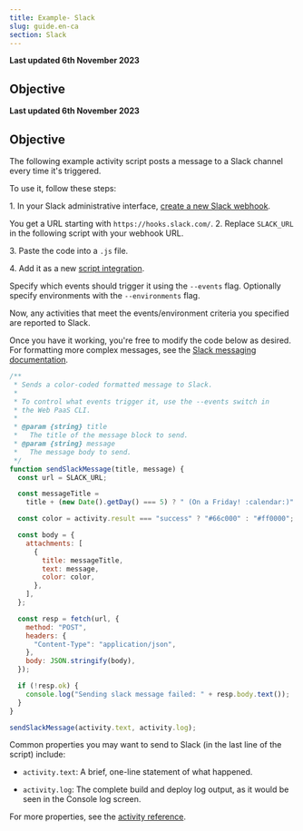 ```yaml
---
title: Example- Slack
slug: guide.en-ca
section: Slack
---
```


**Last updated 6th November 2023**



## Objective  

**Last updated 6th November 2023**



## Objective  

The following example activity script posts a message to a Slack channel every time it's triggered.

To use it, follow these steps:

1\. In your Slack administrative interface, [create a new Slack webhook](https://api.slack.com/messaging/webhooks).

   You get a URL starting with `https://hooks.slack.com/`.
2\. Replace `SLACK_URL` in the following script with your webhook URL.

3\. Paste the code into a `.js` file.

4\. Add it as a new [script integration](./_index.md#installing).


   Specify which events should trigger it using the `--events` flag.
   Optionally specify environments with the `--environments` flag.

Now, any activities that meet the events/environment criteria you specified are reported to Slack.

Once you have it working, you're free to modify the code below as desired.
For formatting more complex messages, see the [Slack messaging documentation](https://api.slack.com/messaging/composing/layouts).

```javascript
/**
 * Sends a color-coded formatted message to Slack.
 *
 * To control what events trigger it, use the --events switch in
 * the Web PaaS CLI.
 *
 * @param {string} title
 *   The title of the message block to send.
 * @param {string} message
 *   The message body to send.
 */
function sendSlackMessage(title, message) {
  const url = SLACK_URL;

  const messageTitle =
    title + (new Date().getDay() === 5) ? " (On a Friday! :calendar:)" : "";

  const color = activity.result === "success" ? "#66c000" : "#ff0000";

  const body = {
    attachments: [
      {
        title: messageTitle,
        text: message,
        color: color,
      },
    ],
  };

  const resp = fetch(url, {
    method: "POST",
    headers: {
      "Content-Type": "application/json",
    },
    body: JSON.stringify(body),
  });

  if (!resp.ok) {
    console.log("Sending slack message failed: " + resp.body.text());
  }
}

sendSlackMessage(activity.text, activity.log);
```

Common properties you may want to send to Slack (in the last line of the script) include:

- `activity.text`: A brief, one-line statement of what happened.


- `activity.log`: The complete build and deploy log output, as it would be seen in the Console log screen.



For more properties, see the [activity reference](./reference.md).
